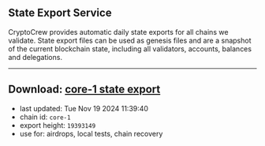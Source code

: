 ## State Export Service
CryptoCrew provides automatic daily state exports for all chains we validate. State export files can be used as genesis files and are a snapshot of the current blockchain state, including all validators, accounts, balances and delegations.

---
**Download: [core-1 state export](https://dl-eu2.ccvalidators.com/SERVICE/persistence/core-1_export_19393149.json)**
---

- last updated: Tue Nov 19 2024 11:39:40
- chain id: `core-1`
- export height: `19393149`
- use for: airdrops, local tests, chain recovery
